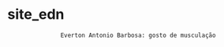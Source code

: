 # site_edn

























                   Everton Antonio Barbosa: gosto de musculação

